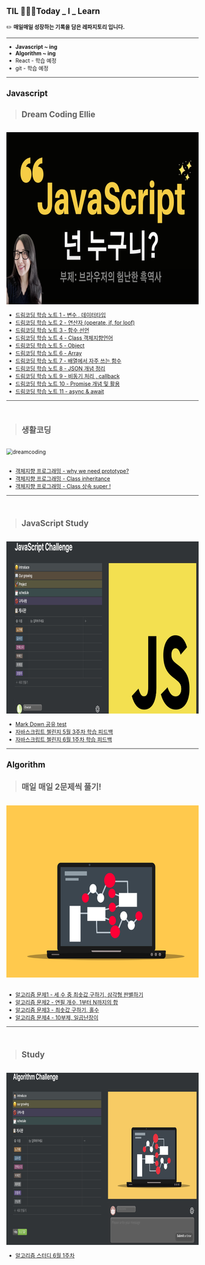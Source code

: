 ## TIL 🧑🏻‍💻Today _ I _ Learn
✏️  **매일매일 성장하는 기록을 담은 레파지토리 입니다.**

--------
- **Javascript ~ ing**
- **Algorithm ~ ing**
- React - 학습 예정
- git - 학습 예정
---
## **Javascript**
>## Dream Coding Ellie
<br>

<div align="left"><img src="Dream_Academy/asset/자바스크립트.png" width="700px" height="450px" alt="dreamcoding"></img></div>

- [드림코딩 학습 노트 1 - 변수 , 데이터타입](https://blog.naver.com/goawmfhfl1/222337915001)
- [드림코딩 학습 노트 2 - 연산자 (operate, if, for loof)](https://blog.naver.com/goawmfhfl1/222340080322)
- [드림코딩 학습 노트 3 - 함수 선언](https://blog.naver.com/goawmfhfl1/222341108210)
- [드림코딩 학습 노트 4 - Class 객체지향언어](https://blog.naver.com/goawmfhfl1/222342884728)
- [드림코딩 학습 노트 5 - Object](https://blog.naver.com/goawmfhfl1/222343702791)
- [드림코딩 학습 노트 6 - Array](https://blog.naver.com/goawmfhfl1/222348019526)
- [드림코딩 학습 노트 7 - 배열에서 자주 쓰는 함수](https://blog.naver.com/goawmfhfl1/222349614347)
- [드림코딩 학습 노트 8 - JSON 개념 정리](https://blog.naver.com/goawmfhfl1/222350916479)
- [드림코딩 학습 노트 9 - 비동기 처리 , callback](https://blog.naver.com/goawmfhfl1/222354478967)
- [드림코딩 학습 노트 10 - Promise 개념 및 활용](https://blog.naver.com/goawmfhfl1/222356214171)
- [드림코딩 학습 노트 11 - async & await](https://blog.naver.com/goawmfhfl1/222357622815)
---
<br>

>## 생활코딩
</br>
<div align="left"><img src="https://t1.daumcdn.net/cfile/tistory/253BF74B52E0F4EE1C" width="700px" height="450px" alt="dreamcoding"></img></div>
<br>

- [객체지향 프로그래밍 - why we need prototype?](https://blog.naver.com/goawmfhfl1/222385620281)
- [객체지향 프로그래밍 - Class inheritance](https://blog.naver.com/goawmfhfl1/222385647653)
- [객체지향 프로그래밍 - Class 상속 super !](https://blog.naver.com/goawmfhfl1/222385666271)

---
</br>

>## JavaScript Study
</br>
<a href = "https://www.notion.so/JavaScript-Challenge-d6b9a65deb9d4919aed3d8f7e817f5c7"><div align="left"><img src="Algorithm&structor/asset/img/J_Study.png" width="750px" height="450px" alt="dreamcoding"></img></div></a>

- [Mark Down 공유 test](test.md)
- [자바스크립트 첼린지 5월 3주차 학습 피드백](https://www.notion.so/5-3-eb1112cbb83843f194f833ab3d6ca857)
- [자바스크립트 첼린지 6월 1주차 학습 피드백](https://www.notion.so/6-1-a2a1d5fda8cb493a8ae37768e7180973)
---
## **Algorithm**
>## 매일 매일 2문제씩 풀기!
<br>
<div align="left"><img src="Algorithm&structor/asset/img/Algorihtm.png" width="700px" height="450px" alt="dreamcoding"></img></div>

<br>

- [알고리즘 문제1 - 세 수 중 최솟값 구하기, 삼각형 판별하기](https://blog.naver.com/goawmfhfl1/222379714283)
- [알고리즘 문제2 - 연필 개수, 1부터 N까지의 합](https://blog.naver.com/goawmfhfl1/222381099270)
- [알고리즘 문제3 - 최솟값 구하기, 홀수](https://blog.naver.com/goawmfhfl1/222382951813)
- [알고리즘 문제4 - 10부제, 일곱난장이](https://blog.naver.com/goawmfhfl1/222384811095)
---
<br>

>## Study
<br>
<a href="https://www.notion.so/Algorithm-Challenge-ca82d86996c94a1287ba7c6ce45388da"><div align="left"><img src="Algorithm&structor/asset/img/A_Study.png" width="750px" height="450px" alt="dreamcoding"></img></div><a>

- [알고리즘 스터디 6월 1주차](https://www.notion.so/8a0a25191e8c4bd68fbd3124a0c6171a)
